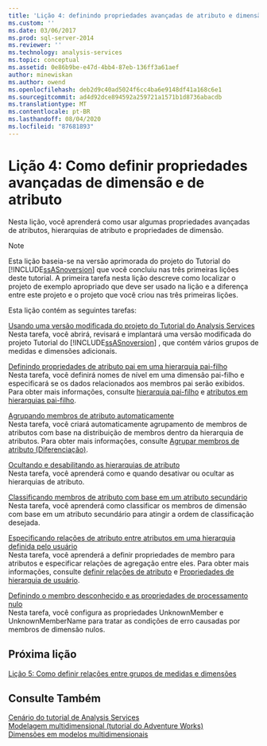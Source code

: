```yaml
---
title: 'Lição 4: definindo propriedades avançadas de atributo e dimensão | Microsoft Docs'
ms.custom: ''
ms.date: 03/06/2017
ms.prod: sql-server-2014
ms.reviewer: ''
ms.technology: analysis-services
ms.topic: conceptual
ms.assetid: 0e86b9be-e47d-4bb4-87eb-136ff3a61aef
author: minewiskan
ms.author: owend
ms.openlocfilehash: deb2d9c40ad5024f6cc4ba6e9148df41a168c6e1
ms.sourcegitcommit: ad4d92dce894592a259721a1571b1d8736abacdb
ms.translationtype: MT
ms.contentlocale: pt-BR
ms.lasthandoff: 08/04/2020
ms.locfileid: "87681893"
---
```

# <a name="lesson-4-defining-advanced-attribute-and-dimension-properties"></a>Lição 4: Como definir propriedades avançadas de dimensão e de atributo
  Nesta lição, você aprenderá como usar algumas propriedades avançadas de atributos, hierarquias de atributo e propriedades de dimensão.  
  
> [!NOTE]  
>  Esta lição baseia-se na versão aprimorada do projeto do Tutorial do [!INCLUDE[ssASnoversion](../includes/ssasnoversion-md.md)] que você concluiu nas três primeiras lições deste tutorial. A primeira tarefa nesta lição descreve como localizar o projeto de exemplo apropriado que deve ser usado na lição e a diferença entre este projeto e o projeto que você criou nas três primeiras lições.  
  
 Esta lição contém as seguintes tarefas:  
  
 [Usando uma versão modificada do projeto do Tutorial do Analysis Services](lesson-4-1-using-a-modified-version-of-the-analysis-services-tutorial-project.md)  
 Nesta tarefa, você abrirá, revisará e implantará uma versão modificada do projeto Tutorial do [!INCLUDE[ssASnoversion](../includes/ssasnoversion-md.md)] , que contém vários grupos de medidas e dimensões adicionais.  
  
 [Definindo propriedades de atributo pai em uma hierarquia pai-filho](lesson-4-2-defining-parent-attribute-properties-in-a-parent-child-hierarchy.md)  
 Nesta tarefa, você definirá nomes de nível em uma dimensão pai-filho e especificará se os dados relacionados aos membros pai serão exibidos. Para obter mais informações, consulte [hierarquia pai-filho](multidimensional-models/parent-child-dimension.md) e [atributos em hierarquias pai-filho](multidimensional-models/parent-child-dimension-attributes.md).  
  
 [Agrupando membros de atributo automaticamente](lesson-4-3-automatically-grouping-attribute-members.md)  
 Nesta tarefa, você criará automaticamente agrupamento de membros de atributos com base na distribuição de membros dentro da hierarquia de atributos. Para obter mais informações, consulte [Agrupar membros de atributo &#40;Diferenciação&#41;](multidimensional-models/attribute-properties-group-attribute-members.md).  
  
 [Ocultando e desabilitando as hierarquias de atributo](lesson-4-4-hiding-and-disabling-attribute-hierarchies.md)  
 Nesta tarefa, você aprenderá como e quando desativar ou ocultar as hierarquias de atributo.  
  
 [Classificando membros de atributo com base em um atributo secundário](lesson-4-5-sorting-attribute-members-based-on-a-secondary-attribute.md)  
 Nesta tarefa, você aprenderá como classificar os membros de dimensão com base em um atributo secundário para atingir a ordem de classificação desejada.  
  
 [Especificando relações de atributo entre atributos em uma hierarquia definida pelo usuário](4-6-specifying-attribute-relationships-in-user-defined-hierarchy.md)  
 Nesta tarefa, você aprenderá a definir propriedades de membro para atributos e especificar relações de agregação entre eles. Para obter mais informações, consulte [definir relações de atributo](multidimensional-models/attribute-relationships-define.md) e [Propriedades de hierarquia de usuário](multidimensional-models-olap-logical-dimension-objects/user-hierarchies-properties.md).  
  
 [Definindo o membro desconhecido e as propriedades de processamento nulo](lesson-4-7-defining-the-unknown-member-and-null-processing-properties.md)  
 Nesta tarefa, você configura as propriedades UnknownMember e UnknownMemberName para tratar as condições de erro causadas por membros de dimensão nulos.  
  
## <a name="next-lesson"></a>Próxima lição  
 [Lição 5: Como definir relações entre grupos de medidas e dimensões](lesson-5-defining-relationships-between-dimensions-and-measure-groups.md)  
  
## <a name="see-also"></a>Consulte Também  
 [Cenário do tutorial de Analysis Services](analysis-services-tutorial-scenario.md)   
 [Modelagem multidimensional &#40;tutorial do Adventure Works&#41;](multidimensional-modeling-adventure-works-tutorial.md)   
 [Dimensões em modelos multidimensionais](multidimensional-models/dimensions-in-multidimensional-models.md)  
  
  
